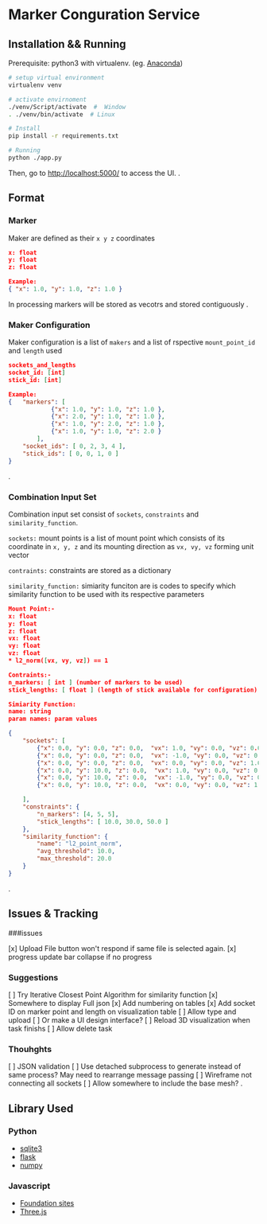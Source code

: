 
# Marker Conguration Service

## Installation && Running

Prerequisite: python3 with virtualenv. (eg. [Anaconda](https://www.anaconda.com/distribution/))

```bash
# setup virtual environment
virtualenv venv

# activate envirnoment
./venv/Script/activate  #  Window
. ./venv/bin/activate  # Linux

# Install
pip install -r requirements.txt

# Running
python ./app.py

```

Then, go to <http://localhost:5000/> to access the UI.
.

## Format

### Marker

Maker are defined as their `x y z` coordinates

```json
x: float
y: float
z: float

Example:
{ "x": 1.0, "y": 1.0, "z": 1.0 }
```

In processing markers will be stored as vecotrs and stored contiguously
.

### Maker Configuration

Maker configuration is a list of `makers` and a list of rspective `mount_point_id` and `length` used

```json
sockets_and_lengths
socket_id: [int]
stick_id: [int]

Example:
{   "markers": [
            {"x": 1.0, "y": 1.0, "z": 1.0 },
            {"x": 2.0, "y": 1.0, "z": 1.0 },
            {"x": 1.0, "y": 2.0, "z": 1.0 },
            {"x": 1.0, "y": 1.0, "z": 2.0 }
        ],
    "socket_ids": [ 0, 2, 3, 4 ],
    "stick_ids": [ 0, 0, 1, 0 ]
}
```

.

### Combination Input Set

Combination input set consist of `sockets`, `constraints` and `similarity_function`.

`sockets:` mount points is a list of mount point which consists of its coordinate in `x, y, z` and its mounting direction as `vx, vy, vz` forming unit vector

`contraints:` constraints are stored as a dictionary

`similarity_function:` simiarity funciton are is codes to specify which similarity function to be used with its respective parameters

```json
Mount Point:-
x: float
y: float
z: float
vx: float
vy: float
vz: float
* l2_norm([vx, vy, vz]) == 1

Contraints:-
n_markers: [ int ] (number of markers to be used)
stick_lengths: [ float ] (length of stick available for configuration)

Simiarity Function:
name: string
param names: param values

{
    "sockets": [
        {"x": 0.0, "y": 0.0, "z": 0.0,  "vx": 1.0, "vy": 0.0, "vz": 0.0},
        {"x": 0.0, "y": 0.0, "z": 0.0,  "vx": -1.0, "vy": 0.0, "vz": 0.0},
        {"x": 0.0, "y": 0.0, "z": 0.0,  "vx": 0.0, "vy": 0.0, "vz": 1.0},
        {"x": 0.0, "y": 10.0, "z": 0.0,  "vx": 1.0, "vy": 0.0, "vz": 0.0},
        {"x": 0.0, "y": 10.0, "z": 0.0,  "vx": -1.0, "vy": 0.0, "vz": 0.0},
        {"x": 0.0, "y": 10.0, "z": 0.0,  "vx": 0.0, "vy": 0.0, "vz": 1.0}

    ],
    "constraints": {
        "n_markers": [4, 5, 5],
        "stick_lengths": [ 10.0, 30.0, 50.0 ]
    },
    "similarity_function": {
        "name": "l2_point_norm",
        "avg_threshold": 10.0,
        "max_threshold": 20.0
    }
}
```

.

## Issues & Tracking

###issues

[x] Upload File button won't respond if same file is selected again.
[x] progress update bar collapse if no progress

### Suggestions

[ ] Try Iterative Closest Point Algorithm for similarity function
[x] Somewhere to display Full json
[x] Add numbering on tables
[x] Add socket ID on marker point and length on visualization table
[ ] Allow type and upload
[ ] Or make a UI design interface?
[ ] Reload 3D visualization when task finishs
[ ] Allow delete task

### Thouhghts

[ ] JSON validation 
[ ] Use detached subprocess to generate instead of same process? 
    May need to rearrange message passing
[ ] Wireframe not connecting all sockets
[ ] Allow somewhere to include the base mesh?
.

## Library Used

### Python

- [sqlite3](https://docs.python.org/3/library/sqlite3.html)
- [flask](flask.pocoo.org/)
- [numpy](https://www.numpy.org/)

### Javascript

- [Foundation sites](https://foundation.zurb.com/sites.html)
- [Three.js](http://threejs.org/)
